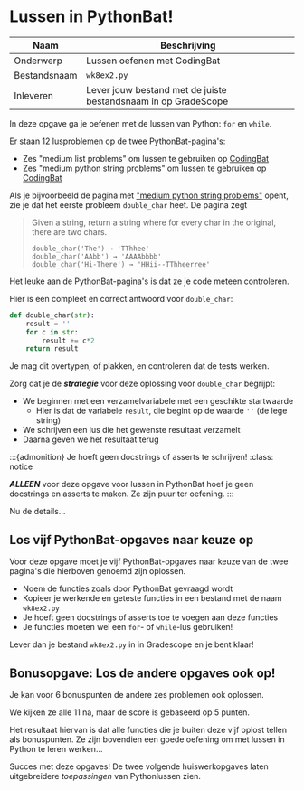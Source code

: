 # Lussen in PythonBat!

| Naam         | Beschrijving                                                   |
|--------------|----------------------------------------------------------------|
| Onderwerp    | Lussen oefenen met CodingBat                                   |
| Bestandsnaam | `wk8ex2.py`                                                    |
| Inleveren    | Lever jouw bestand met de juiste bestandsnaam in op GradeScope |

In deze opgave ga je oefenen met de lussen van Python: `for` en `while`.

Er staan 12 lusproblemen op de twee PythonBat-pagina's:

* Zes "medium list problems" om lussen te gebruiken op [CodingBat](http://codingbat.com/python/List-2)
* Zes "medium python string problems" om lussen te gebruiken op [CodingBat](http://codingbat.com/python/String-2)

Als je bijvoorbeeld de pagina met ["medium python string problems"](http://codingbat.com/python/String-2) opent, zie je dat het eerste probleem `double_char` heet. De pagina zegt

> Given a string, return a string where for every char in the original, there are two chars.
>
> ```
> double_char('The') → 'TThhee'
> double_char('AAbb') → 'AAAAbbbb'
> double_char('Hi-There') → 'HHii--TThheerree'
> ```

Het leuke aan de PythonBat-pagina's is dat ze je code meteen controleren.

Hier is een compleet en correct antwoord voor `double_char`:

```python
def double_char(str):
    result = ''
    for c in str:
        result += c*2
    return result
```

Je mag dit overtypen, of plakken, en controleren dat de tests werken.

Zorg dat je de ***strategie*** voor deze oplossing voor `double_char` begrijpt:

* We beginnen met een verzamelvariabele met een geschikte startwaarde
    * Hier is dat de variabele `result`, die begint op de waarde `''` (de lege string)
* We schrijven een lus die het gewenste resultaat verzamelt
* Daarna geven we het resultaat terug

:::{admonition} Je hoeft geen docstrings of asserts te schrijven!
:class: notice

***ALLEEN*** voor deze opgave voor lussen in PythonBat hoef je geen docstrings en asserts te maken. Ze zijn puur ter oefening.
:::

Nu de details...

## Los vijf PythonBat-opgaves naar keuze op

Voor deze opgave moet je vijf PythonBat-opgaves naar keuze van de twee pagina's die hierboven genoemd zijn oplossen.

* Noem de functies zoals door PythonBat gevraagd wordt
* Kopieer je werkende en geteste functies in een bestand met de naam `wk8ex2.py`
* Je hoeft geen docstrings of asserts toe te voegen aan deze functies
* Je functies moeten wel een `for`- of `while`-lus gebruiken!

Lever dan je bestand `wk8ex2.py` in in Gradescope en je bent klaar!

## Bonusopgave: Los de andere opgaves ook op!

Je kan voor 6 bonuspunten de andere zes problemen ook oplossen.

We kijken ze alle 11 na, maar de score is gebaseerd op 5 punten.

Het resultaat hiervan is dat alle functies die je buiten deze vijf oplost tellen als bonuspunten. Ze zijn bovendien een goede oefening om met lussen in Python te leren werken...

Succes met deze opgaves! De twee volgende huiswerkopgaves laten uitgebreidere *toepassingen* van Pythonlussen zien.
